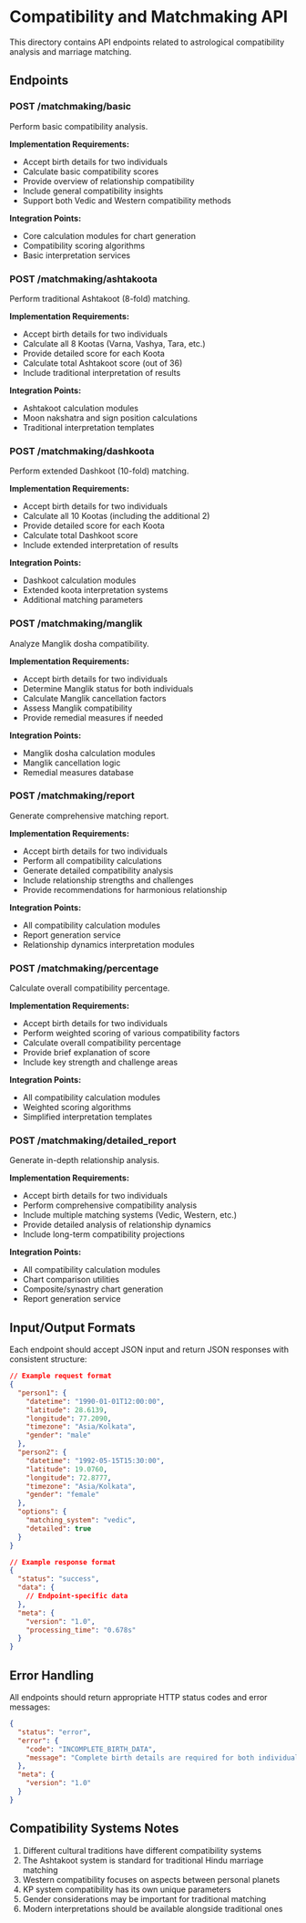 # Compatibility and Matchmaking API

This directory contains API endpoints related to astrological compatibility analysis and marriage matching.

## Endpoints

### POST /matchmaking/basic
Perform basic compatibility analysis.

**Implementation Requirements:**
- Accept birth details for two individuals
- Calculate basic compatibility scores
- Provide overview of relationship compatibility
- Include general compatibility insights
- Support both Vedic and Western compatibility methods

**Integration Points:**
- Core calculation modules for chart generation
- Compatibility scoring algorithms
- Basic interpretation services

### POST /matchmaking/ashtakoota
Perform traditional Ashtakoot (8-fold) matching.

**Implementation Requirements:**
- Accept birth details for two individuals
- Calculate all 8 Kootas (Varna, Vashya, Tara, etc.)
- Provide detailed score for each Koota
- Calculate total Ashtakoot score (out of 36)
- Include traditional interpretation of results

**Integration Points:**
- Ashtakoot calculation modules
- Moon nakshatra and sign position calculations
- Traditional interpretation templates

### POST /matchmaking/dashkoota
Perform extended Dashkoot (10-fold) matching.

**Implementation Requirements:**
- Accept birth details for two individuals
- Calculate all 10 Kootas (including the additional 2)
- Provide detailed score for each Koota
- Calculate total Dashkoot score
- Include extended interpretation of results

**Integration Points:**
- Dashkoot calculation modules
- Extended koota interpretation systems
- Additional matching parameters

### POST /matchmaking/manglik
Analyze Manglik dosha compatibility.

**Implementation Requirements:**
- Accept birth details for two individuals
- Determine Manglik status for both individuals
- Calculate Manglik cancellation factors
- Assess Manglik compatibility
- Provide remedial measures if needed

**Integration Points:**
- Manglik dosha calculation modules
- Manglik cancellation logic
- Remedial measures database

### POST /matchmaking/report
Generate comprehensive matching report.

**Implementation Requirements:**
- Accept birth details for two individuals
- Perform all compatibility calculations
- Generate detailed compatibility analysis
- Include relationship strengths and challenges
- Provide recommendations for harmonious relationship

**Integration Points:**
- All compatibility calculation modules
- Report generation service
- Relationship dynamics interpretation modules

### POST /matchmaking/percentage
Calculate overall compatibility percentage.

**Implementation Requirements:**
- Accept birth details for two individuals
- Perform weighted scoring of various compatibility factors
- Calculate overall compatibility percentage
- Provide brief explanation of score
- Include key strength and challenge areas

**Integration Points:**
- All compatibility calculation modules
- Weighted scoring algorithms
- Simplified interpretation templates

### POST /matchmaking/detailed_report
Generate in-depth relationship analysis.

**Implementation Requirements:**
- Accept birth details for two individuals
- Perform comprehensive compatibility analysis
- Include multiple matching systems (Vedic, Western, etc.)
- Provide detailed analysis of relationship dynamics
- Include long-term compatibility projections

**Integration Points:**
- All compatibility calculation modules
- Chart comparison utilities
- Composite/synastry chart generation
- Report generation service

## Input/Output Formats

Each endpoint should accept JSON input and return JSON responses with consistent structure:

```json
// Example request format
{
  "person1": {
    "datetime": "1990-01-01T12:00:00",
    "latitude": 28.6139,
    "longitude": 77.2090,
    "timezone": "Asia/Kolkata",
    "gender": "male"
  },
  "person2": {
    "datetime": "1992-05-15T15:30:00",
    "latitude": 19.0760,
    "longitude": 72.8777,
    "timezone": "Asia/Kolkata",
    "gender": "female"
  },
  "options": {
    "matching_system": "vedic",
    "detailed": true
  }
}

// Example response format
{
  "status": "success",
  "data": {
    // Endpoint-specific data
  },
  "meta": {
    "version": "1.0",
    "processing_time": "0.678s"
  }
}
```

## Error Handling

All endpoints should return appropriate HTTP status codes and error messages:

```json
{
  "status": "error",
  "error": {
    "code": "INCOMPLETE_BIRTH_DATA",
    "message": "Complete birth details are required for both individuals."
  },
  "meta": {
    "version": "1.0"
  }
}
```

## Compatibility Systems Notes

1. Different cultural traditions have different compatibility systems
2. The Ashtakoot system is standard for traditional Hindu marriage matching
3. Western compatibility focuses on aspects between personal planets
4. KP system compatibility has its own unique parameters
5. Gender considerations may be important for traditional matching
6. Modern interpretations should be available alongside traditional ones 